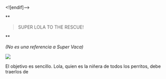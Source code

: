 


<![endif]-->

**

> SUPER LOLA TO THE RESCUE!

**

*(No es una referencia a Super Vaca)*

![](https://ibb.co/ysqLp4Y%22%3E%3Cimg%20src=%22https://i.ibb.co/ysqLp4Y/comic-lola.jpg)

El objetivo es sencillo. Lola, quien es la niñera de todos los perritos, debe traerlos de 
